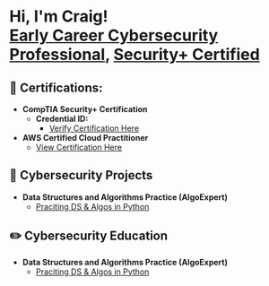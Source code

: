 <h1>Hi, I'm Craig! <br/><a href="https://github.com/joshmadakor1">Early Career Cybersecurity Professional</a>, <a href="https://www.linkedin.com/in/craig-l-6298a6a4/">Security+ Certified</a>

<h2> 🥇   Certifications:</h2>

- <b>CompTIA Security+ Certification</b>
  - <b>Credential ID: </b>
    - [Verify Certification Here](https://github.com/joshmadakor1/Algorithms-Practice)
- <b>AWS Certified Cloud Practitioner</b>
  - [View Certification Here](https://github.com/joshmadakor1/Algorithms-Practice)


<h2>  📓   Cybersecurity Projects</h2>

- <b>Data Structures and Algorithms Practice (AlgoExpert)</b>
  - [Praciting DS & Algos in Python](https://github.com/joshmadakor1/Algorithms-Practice)

<h2>✏️  Cybersecurity Education</h2>

- <b>Data Structures and Algorithms Practice (AlgoExpert)</b>
  - [Praciting DS & Algos in Python](https://github.com/joshmadakor1/Algorithms-Practice)
